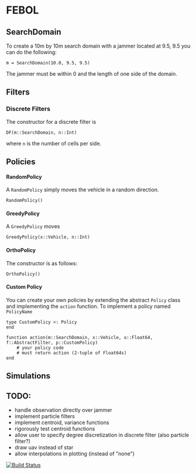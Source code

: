 # FEBOL

## SearchDomain
To create a 10m by 10m search domain with a jammer located at 9.5, 9.5 you can do the following:
```
m = SearchDomain(10.0, 9.5, 9.5)
```
The jammer must be within 0 and the length of one side of the domain.

## Filters

### Discrete Filters
The constructor for a discrete filter is
```
DF(m::SearchDomain, n::Int)
```
where `n` is the number of cells per side.

## Policies

#### RandomPolicy
A `RandomPolicy` simply moves the vehicle in a random direction.
```
RandomPolicy()
```

#### GreedyPolicy
A `GreedyPolicy` moves
```
GreedyPolicy(x::Vehicle, n::Int)
```

#### OrthoPolicy
The constructor is as follows:
```
OrthoPolicy()
```

#### Custom Policy
You can create your own policies by extending the abstract `Policy` class and implementing the `action` function.
To implement a policy named `PolicyName`
```
type CustomPolicy <: Policy
end

function action(m::SearchDomain, x::Vehicle, o::Float64, f::AbstractFilter, p::CustomPolicy)
	# your policy code
	# must return action (2-tuple of Float64s)
end
```

## Simulations

## TODO:

* handle observation directly over jammer
* implement particle filters
* implement centroid, variance functions
* rigorously test centroid functions
* allow user to specify degree discretization in discrete filter (also particle filter?)
* draw uav instead of star
* allow interpolations in plotting (instead of "none")

[![Build Status](https://travis-ci.org/dressel/FEBOL.jl.svg?branch=master)](https://travis-ci.org/dressel/FEBOL.jl)
